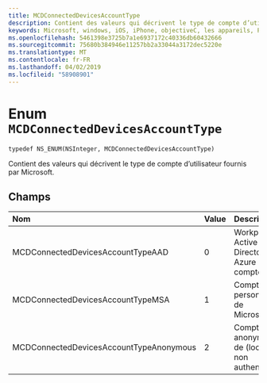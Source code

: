 ```yaml
---
title: MCDConnectedDevicesAccountType
description: Contient des valeurs qui décrivent le type de compte d’utilisateur fournis par Microsoft.
keywords: Microsoft, windows, iOS, iPhone, objectiveC, les appareils, Project Rome connectés
ms.openlocfilehash: 5461398e3725b7a1e6937172c40336db60432666
ms.sourcegitcommit: 75680b384946e11257bb2a33044a3172dec5220e
ms.translationtype: MT
ms.contentlocale: fr-FR
ms.lasthandoff: 04/02/2019
ms.locfileid: "58908901"
---
```

# <a name="enum-mcdconnecteddevicesaccounttype"></a>Enum `MCDConnectedDevicesAccountType`

```
typedef NS_ENUM(NSInteger, MCDConnectedDevicesAccountType)
```  

Contient des valeurs qui décrivent le type de compte d’utilisateur fournis par Microsoft.

## <a name="fields"></a>Champs

| Nom                              | Value | Description                    |
|:----------------------------------|:------|:-------------------------------|
| MCDConnectedDevicesAccountTypeAAD       | 0     | Workplace Active Directory Azure compte  |
| MCDConnectedDevicesAccountTypeMSA       | 1     | Compte du personnel de Microsoft |
| MCDConnectedDevicesAccountTypeAnonymous | 2     | Compte anonyme de (local, non authentifié) |